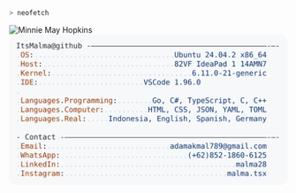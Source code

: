 ```zsh
> neofetch
```

<img align="left" src="https://i.redd.it/h7dae4o0uk461.jpg" alt="Minnie May Hopkins" width="300" />

<picture align="right">
  <source media="(prefers-color-scheme: dark)" srcset="https://raw.githubusercontent.com/ItsMalma/ItsMalma/main/dark-mode.svg">
  <img alt="Andrew Grant's GitHub Profile README" src="https://raw.githubusercontent.com/ItsMalma/ItsMalma/main/light-mode.svg">
</picture>
